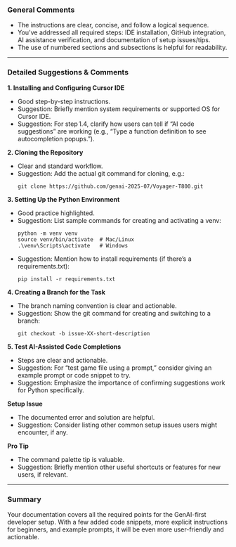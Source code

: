### General Comments

- The instructions are clear, concise, and follow a logical sequence.
- You’ve addressed all required steps: IDE installation, GitHub integration, AI assistance verification, and documentation of setup issues/tips.
- The use of numbered sections and subsections is helpful for readability.

---

### Detailed Suggestions & Comments

**1. Installing and Configuring Cursor IDE**
- Good step-by-step instructions.
- Suggestion: Briefly mention system requirements or supported OS for Cursor IDE.
- Suggestion: For step 1.4, clarify how users can tell if “AI code suggestions” are working (e.g., “Type a function definition to see autocompletion popups.”).

**2. Cloning the Repository**
- Clear and standard workflow.
- Suggestion: Add the actual git command for cloning, e.g.:
  ```
  git clone https://github.com/genai-2025-07/Voyager-T800.git
  ```

**3. Setting Up the Python Environment**
- Good practice highlighted.
- Suggestion: List sample commands for creating and activating a venv:
  ```
  python -m venv venv
  source venv/bin/activate  # Mac/Linux
  .\venv\Scripts\activate   # Windows
  ```
- Suggestion: Mention how to install requirements (if there’s a requirements.txt):
  ```
  pip install -r requirements.txt
  ```

**4. Creating a Branch for the Task**
- The branch naming convention is clear and actionable.
- Suggestion: Show the git command for creating and switching to a branch:
  ```
  git checkout -b issue-XX-short-description
  ```

**5. Test AI-Assisted Code Completions**
- Steps are clear and actionable.
- Suggestion: For “test game file using a prompt,” consider giving an example prompt or code snippet to try.
- Suggestion: Emphasize the importance of confirming suggestions work for Python specifically.

**Setup Issue**
- The documented error and solution are helpful.
- Suggestion: Consider listing other common setup issues users might encounter, if any.

**Pro Tip**
- The command palette tip is valuable.
- Suggestion: Briefly mention other useful shortcuts or features for new users, if relevant.

---

### Summary

Your documentation covers all the required points for the GenAI-first developer setup. With a few added code snippets, more explicit instructions for beginners, and example prompts, it will be even more user-friendly and actionable.
